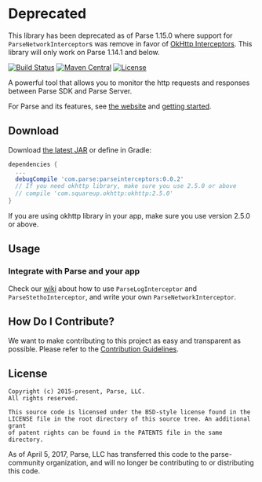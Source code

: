 # Deprecated
This library has been deprecated as of Parse 1.15.0 where support for `ParseNetworkInterceptor`s was remove in favor of [OkHttp Interceptors](https://github.com/square/okhttp/wiki/Interceptors). This library will only work on Parse 1.14.1 and below.

[![Build Status][build-status-svg]][build-status-link]
[![Maven Central][maven-svg]][maven-link]
[![License][license-svg]][license-link]

A powerful tool that allows you to monitor the http requests and responses between Parse SDK and Parse Server.

For Parse and its features, see [the website][parse.com] and [getting started][guide].

## Download
Download [the latest JAR][latest] or define in Gradle:

```groovy
dependencies {
  ...
  debugCompile 'com.parse:parseinterceptors:0.0.2'
  // If you need okhttp library, make sure you use 2.5.0 or above
  // compile 'com.squareup.okhttp:okhttp:2.5.0'
}
```
If you are using okhttp library in your app, make sure you use version 2.5.0 or above.

## Usage

### Integrate with Parse and your app
Check our [wiki][wiki] about how to use `ParseLogInterceptor` and `ParseStethoInterceptor`, and write your own `ParseNetworkInterceptor`.

## How Do I Contribute?
We want to make contributing to this project as easy and transparent as possible. Please refer to the [Contribution Guidelines](CONTRIBUTING.md).

## License
    Copyright (c) 2015-present, Parse, LLC.
    All rights reserved.

    This source code is licensed under the BSD-style license found in the
    LICENSE file in the root directory of this source tree. An additional grant
    of patent rights can be found in the PATENTS file in the same directory.

As of April 5, 2017, Parse, LLC has transferred this code to the parse-community organization, and will no longer be contributing to or distributing this code.

 [wiki]: https://github.com/ParsePlatform/ParseInterceptors-Android/wiki
 [parse.com]: https://www.parse.com/products/android
 [guide]: https://www.parse.com/docs/android/guide
 [build-status-svg]: https://travis-ci.org/ParsePlatform/ParseInterceptors-Android.svg?branch=master
 [build-status-link]: https://travis-ci.org/ParsePlatform/ParseInterceptors-Android
 [maven-svg]: https://maven-badges.herokuapp.com/maven-central/com.parse/parseinterceptors/badge.svg?style=flat
 [maven-link]: https://maven-badges.herokuapp.com/maven-central/com.parse/parseinterceptors
 [license-svg]: https://img.shields.io/badge/license-BSD-lightgrey.svg
 [license-link]: https://github.com/ParsePlatform/ParseInterceptors-Android/blob/master/LICENSE
 [latest]: https://search.maven.org/remote_content?g=com.parse&a=parseinterceptors&v=LATEST
